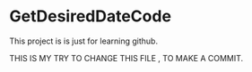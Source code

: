 # GetDesiredDateCode
This project is is just for learning github.

THIS IS MY TRY TO CHANGE THIS FILE , TO MAKE A COMMIT.
